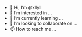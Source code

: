 - 👋 Hi, I’m @xllyll
- 👀 I’m interested in ...
- 🌱 I’m currently learning ...
- 💞️ I’m looking to collaborate on ...
- 📫 How to reach me ...

<!---
xllyll/xllyll is a ✨ special ✨ repository because its `README.md` (this file) appears on your GitHub profile.
You can click the Preview link to take a look at your changes.
--->
